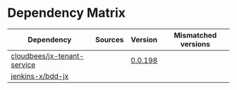 # Dependency Matrix

Dependency | Sources | Version | Mismatched versions
---------- | ------- | ------- | -------------------
[cloudbees/jx-tenant-service](https://github.com/cloudbees/jx-tenant-service) |  | [0.0.198](https://github.com/cloudbees/jx-tenant-service/releases/tag/v0.0.198) | 
[jenkins-x/bdd-jx](https://github.com/jenkins-x/bdd-jx.git) |  | []() | 
